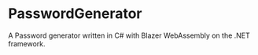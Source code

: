 # PasswordGenerator
A Password generator written in C# with Blazer WebAssembly on the .NET framework. 
